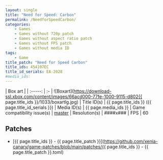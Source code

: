 ```yaml
---
layout: single
title: "Need for Speed: Carbon"
permalink: /NeedforSpeedCarbon/
categories:
    - Games
    - Games without 720p patch
    - Games without aspect ratio patch
    - Games without FPS patch
    - Games without media ID
tags:
    - Game
title_patch: "Need for Speed Carbon"
title_ids: 454107EC
title_id_serials: EA-2028
#media_ids:
---
```


| Box art                     |
| :-----:                     | :-
| ![Boxart](https://download-ssl.xbox.com/content/images/66acd000-77fe-1000-9115-d802{{ page.title_ids }}/1033/boxartlg.jpg)
| Title ID(s)                 | {{ page.title_ids }} ({{ page.title_id_serials }})
| Media ID(s)                 | {{ page.media_ids }}
| Game compatibility issue(s) | [master](https://github.com/xenia-project/game-compatibility/issues/376)
| Resolution(s)               | ####x###
| FPS                         | 60

## Patches
* [{{ page.title_ids }} - {{ page.title_patch }}](https://github.com/xenia-canary/game-patches/blob/main/patches/{{ page.title_ids }} - {{ page.title_patch }}.toml)

